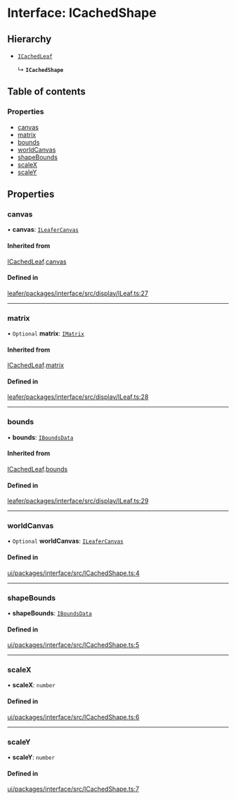 # Interface: ICachedShape

## Hierarchy

- [`ICachedLeaf`](ICachedLeaf.md)

  ↳ **`ICachedShape`**

## Table of contents

### Properties

- [canvas](ICachedShape.md#canvas)
- [matrix](ICachedShape.md#matrix)
- [bounds](ICachedShape.md#bounds)
- [worldCanvas](ICachedShape.md#worldcanvas)
- [shapeBounds](ICachedShape.md#shapebounds)
- [scaleX](ICachedShape.md#scalex)
- [scaleY](ICachedShape.md#scaley)

## Properties

### canvas

• **canvas**: [`ILeaferCanvas`](ILeaferCanvas.md)

#### Inherited from

[ICachedLeaf](ICachedLeaf.md).[canvas](ICachedLeaf.md#canvas)

#### Defined in

[leafer/packages/interface/src/display/ILeaf.ts:27](https://github.com/leaferjs/leafer/blob/a165a56/packages/interface/src/display/ILeaf.ts#L27)

___

### matrix

• `Optional` **matrix**: [`IMatrix`](IMatrix.md)

#### Inherited from

[ICachedLeaf](ICachedLeaf.md).[matrix](ICachedLeaf.md#matrix)

#### Defined in

[leafer/packages/interface/src/display/ILeaf.ts:28](https://github.com/leaferjs/leafer/blob/a165a56/packages/interface/src/display/ILeaf.ts#L28)

___

### bounds

• **bounds**: [`IBoundsData`](IBoundsData.md)

#### Inherited from

[ICachedLeaf](ICachedLeaf.md).[bounds](ICachedLeaf.md#bounds)

#### Defined in

[leafer/packages/interface/src/display/ILeaf.ts:29](https://github.com/leaferjs/leafer/blob/a165a56/packages/interface/src/display/ILeaf.ts#L29)

___

### worldCanvas

• `Optional` **worldCanvas**: [`ILeaferCanvas`](ILeaferCanvas.md)

#### Defined in

[ui/packages/interface/src/ICachedShape.ts:4](https://github.com/leaferjs/leafer-ui/blob/c3451ed/packages/interface/src/ICachedShape.ts#L4)

___

### shapeBounds

• **shapeBounds**: [`IBoundsData`](IBoundsData.md)

#### Defined in

[ui/packages/interface/src/ICachedShape.ts:5](https://github.com/leaferjs/leafer-ui/blob/c3451ed/packages/interface/src/ICachedShape.ts#L5)

___

### scaleX

• **scaleX**: `number`

#### Defined in

[ui/packages/interface/src/ICachedShape.ts:6](https://github.com/leaferjs/leafer-ui/blob/c3451ed/packages/interface/src/ICachedShape.ts#L6)

___

### scaleY

• **scaleY**: `number`

#### Defined in

[ui/packages/interface/src/ICachedShape.ts:7](https://github.com/leaferjs/leafer-ui/blob/c3451ed/packages/interface/src/ICachedShape.ts#L7)
